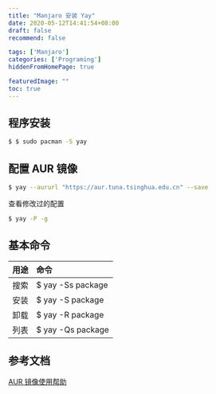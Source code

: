 ```yaml
---
title: "Manjaro 安装 Yay"
date: 2020-05-12T14:41:54+08:00
draft: false
recommend: false

tags: ['Manjaro']
categories: ['Programing']
hiddenFromHomePage: true

featuredImage: ""
toc: true
---
```


<!--more-->

## 程序安装

```bash
$ $ sudo pacman -S yay
```

## 配置 AUR 镜像

```bash
$ yay --aururl "https://aur.tuna.tsinghua.edu.cn" --save
```

查看修改过的配置

```bash
$ yay -P -g
```

## 基本命令

| 用途 | 命令              |
| :--- | :---------------- |
| 搜索 | $ yay -Ss package |
| 安装 | $ yay -S package  |
| 卸载 | $ yay -R package  |
| 列表 | $ yay -Qs package |

## 参考文档

[AUR 镜像使用帮助](https://mirrors.tuna.tsinghua.edu.cn/help/AUR/)